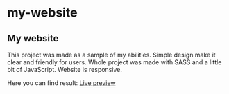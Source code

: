 # my-website

<h2> My website </h2> 

This project was made as a sample of my abilities. Simple design make it clear and friendly for users. Whole project was made with SASS and a little bit of JavaScript.
Website is responsive.

Here you can find result: <a href="http://www.ab-design.com.pl">Live preview</a>
